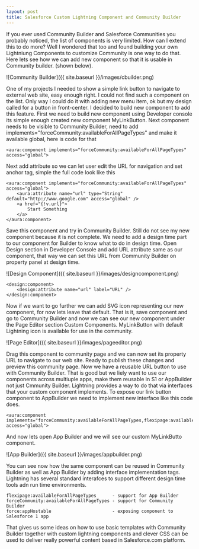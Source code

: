 ```yaml
---
layout: post
title: Salesforce Custom Lightning Component and Community Builder
---
```


If you ever used Community Builder and Salesforce Communities you probably noticed, the list of components is very limited. How can 
I extend this to do more? Well I wondered that too and found building your own Lightniung Components to customize Community is one 
way to do that. Here lets see how we can add new component so that it is usable in Community builder. (shown below).

![Community Builder]({{ site.baseurl }}/images/cbuilder.png)

One of my projects I needed to show a simple link button to navigate to external web site, easy enough right. I could not find such a component on the list. Only way I could do it with adding new menu item, ok but my design called for a button in front-center. I decided to build new component to add this feature. First we need to build new component using Developer console its simple enough created new component MyLinkButton. Next component needs to be visible to Community Builder, need to add implements="forceCommunity:availableForAllPageTypes" and make it available global, here is code for that


```
<aura:component implements="forceCommunity:availableForAllPageTypes" access="global">
```

Next add attribute so we can let user edit the URL for navigation and set anchor tag, simple the full code look like this


```
<aura:component implements="forceCommunity:availableForAllPageTypes" access="global">
    <aura:attribute name="url" type="String" default="http://www.google.com" access="global" />
    <a href="{!v.url}">
        Start Something
    </a>
</aura:component>
```

Save this component and try in Community Builder. Still do not see my new component because it is not complete. We need to add a design time part to our component for Builder to know what to do in design time. Open Design section in Developer Console and add URL attribute same as our component, that way we can set this URL from Community Builder on property panel at design time.

![Design Component]({{ site.baseurl }}/images/designcomponent.png)

```
<design:component>
    <design:attribute name="url" label="URL" />
</design:component>
```

Now if we want to go further we can add SVG icon representing our new component, for now lets leave that default.
That is it, save component and go to Community Builder and now we can see our new component under the Page Editor section Custom Components. MyLinkButton with default Lightning icon is available for use in the community. 

![Page Editor]({{ site.baseurl }}/images/pageeditor.png)

Drag this component to community page and we can now set its property URL to navigate to our web site. Ready to publish these changes and preview this community page. Now we have a reusable URL button to use with Community Builder. That is good but we liely want to use our components across multiuple apps, make them reusable in S1 or AppBuilder not just Cmmunity Builder. Lightning provides a way to do that via interfaces that your custom component implements. To expose our link button component to AppBuilder we need to implement new interface like this code does.

```
<aura:component implements="forceCommunity:availableForAllPageTypes,flexipage:availableForAllPageTypes" access="global">
```
And now lets open App Builder and we will see our custom MyLinkButto component.

![App Builder]({{ site.baseurl }}/images/appbuilder.png)

You can see now how the same component can be reused in Community Builder as well as App Builder by adding interface implementation tags. Lightning has several standard interafces to support different design time tools adn run time environments.

```
flexipage:availableForAllPageTypes      - support for App Builder
forceCommunity:availableForAllPageTypes - support for Community Builder
force:appHostable                       - exposing component to Salesforce 1 app
```

That gives us some ideas on how to use basic templates with Community Builder together with custom lightning components and clever CSS can be used to deliver really powerful content based in Salesforce.com platform.
